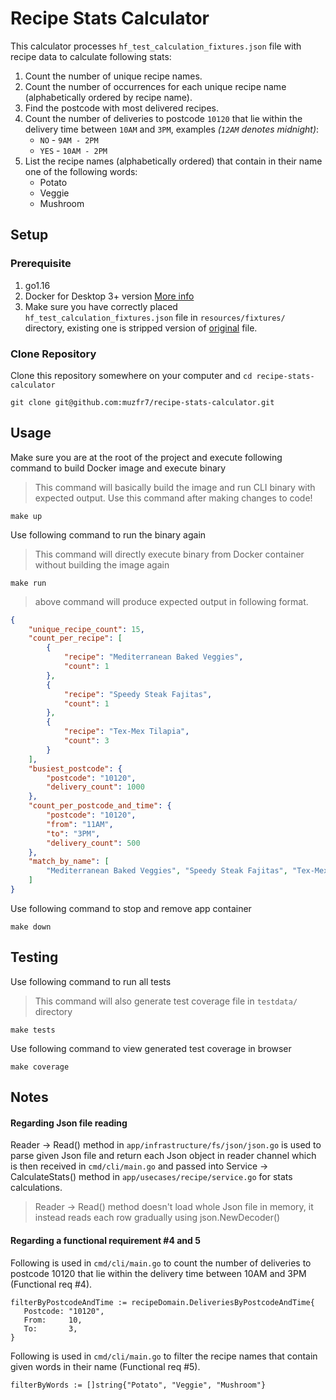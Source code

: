 # Recipe Stats Calculator

This calculator processes `hf_test_calculation_fixtures.json` file with recipe data to calculate following stats:

1. Count the number of unique recipe names.
2. Count the number of occurrences for each unique recipe name (alphabetically ordered by recipe name).
3. Find the postcode with most delivered recipes.
4. Count the number of deliveries to postcode `10120` that lie within the delivery time between `10AM` and `3PM`, examples _(`12AM` denotes midnight)_:
    - `NO` - `9AM - 2PM`
    - `YES` - `10AM - 2PM`
5. List the recipe names (alphabetically ordered) that contain in their name one of the following words:
    - Potato
    - Veggie
    - Mushroom

## Setup

### Prerequisite
1. go1.16
2. Docker for Desktop 3+ version [More info](https://www.docker.com/)
3. Make sure you have correctly placed `hf_test_calculation_fixtures.json` file in `resources/fixtures/` directory, existing one is stripped version of [original](https://test-golang-recipes.s3-eu-west-1.amazonaws.com/recipe-calculation-test-fixtures/hf_test_calculation_fixtures.tar.gz) file.

### Clone Repository
Clone this repository somewhere on your computer and `cd recipe-stats-calculator`
```
git clone git@github.com:muzfr7/recipe-stats-calculator.git
```

## Usage
Make sure you are at the root of the project and execute following command to build Docker image and execute binary
> This command will basically build the image and run CLI binary with expected output.
> Use this command after making changes to code!
```
make up
```

Use following command to run the binary again
> This command will directly execute binary from Docker container without building the image again
```
make run
```
> above command will produce expected output in following format.
```json
{
    "unique_recipe_count": 15,
    "count_per_recipe": [
        {
            "recipe": "Mediterranean Baked Veggies",
            "count": 1
        },
        {
            "recipe": "Speedy Steak Fajitas",
            "count": 1
        },
        {
            "recipe": "Tex-Mex Tilapia",
            "count": 3
        }
    ],
    "busiest_postcode": {
        "postcode": "10120",
        "delivery_count": 1000
    },
    "count_per_postcode_and_time": {
        "postcode": "10120",
        "from": "11AM",
        "to": "3PM",
        "delivery_count": 500
    },
    "match_by_name": [
        "Mediterranean Baked Veggies", "Speedy Steak Fajitas", "Tex-Mex Tilapia"
    ]
}
```

Use following command to stop and remove app container
```
make down
```

## Testing

Use following command to run all tests
> This command will also generate test coverage file in `testdata/` directory
```
make tests
```

Use following command to view generated test coverage in browser
```
make coverage
```

## Notes

#### Regarding Json file reading

Reader -> Read() method in `app/infrastructure/fs/json/json.go` is used to parse given Json file and return each Json object in reader channel which is then received in `cmd/cli/main.go` and passed into Service -> CalculateStats() method in `app/usecases/recipe/service.go` for stats calculations.

> Reader -> Read() method doesn't load whole Json file in memory, it instead reads each row gradually using json.NewDecoder()

#### Regarding a functional requirement #4 and 5

Following is used in `cmd/cli/main.go` to count the number of deliveries to postcode 10120 that lie within the delivery time between 10AM and 3PM (Functional req #4).
```
filterByPostcodeAndTime := recipeDomain.DeliveriesByPostcodeAndTime{
   Postcode: "10120",
   From:     10,
   To:       3,
}
```

Following is used in `cmd/cli/main.go` to filter the recipe names that contain given words in their name (Functional req #5).
```
filterByWords := []string{"Potato", "Veggie", "Mushroom"}
```
